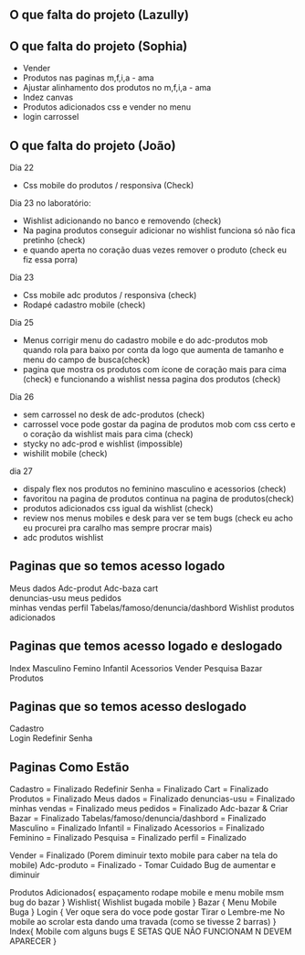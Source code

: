## O que falta do projeto (Lazully)
## O que falta do projeto (Sophia)

- Vender
- Produtos nas paginas m,f,i,a - ama
- Ajustar alinhamento dos produtos no m,f,i,a - ama
- Indez canvas
- Produtos adicionados css e vender no menu
- login carrossel

## O que falta do projeto (João)

Dia 22 
- Css mobile do produtos / responsiva (Check)

Dia 23 no laboratório:
- Wishlist adicionando no banco e removendo  (check)
- Na pagina produtos conseguir adicionar no wishlist funciona só não fica pretinho (check)
- e quando aperta no coração duas vezes remover o produto (check eu fiz essa porra)

Dia 23 
- Css mobile adc produtos / responsiva (check)
- Rodapé cadastro mobile (check)

Dia 25

- Menus corrigir menu do cadastro mobile e do adc-produtos mob quando rola para baixo por conta da logo que aumenta de tamanho e menu do campo de busca(check)
- pagina que mostra os produtos com ícone de coração mais para cima (check)
e funcionando a wishlist nessa pagina dos produtos (check)


Dia 26


- sem carrossel no desk de adc-produtos (check)
- carrossel voce pode gostar da pagina de produtos mob com css certo e o coração da wishlist mais para cima (check)
- stycky no adc-prod e wishlist (impossible)
- wishilit mobile (check)


dia 27
- dispaly flex nos produtos no feminino masculino e acessorios (check)
- favoritou na pagina de produtos continua na pagina de produtos(check)
- produtos adicionados css igual da wishlist (check)
- review nos menus mobiles e desk para ver se tem bugs (check eu acho eu procurei pra caralho mas sempre procrar mais)
- adc produtos wishlist 



## Paginas que so temos acesso logado
Meus dados
Adc-produt
Adc-baza
cart  
denuncias-usu 
meus pedidos  
minhas vendas 
perfil
Tabelas/famoso/denuncia/dashbord
Wishlist
produtos adicionados

## Paginas que temos acesso logado e deslogado 
Index
Masculino
Femino
Infantil
Acessorios 
Vender
Pesquisa
Bazar   
Produtos

## Paginas que so temos acesso deslogado
Cadastro  
Login 
Redefinir Senha   



## Paginas Como Estão
Cadastro = Finalizado
Redefinir Senha = Finalizado
Cart = Finalizado
Produtos = Finalizado
Meus dados = Finalizado 
denuncias-usu = Finalizado 
minhas vendas = Finalizado 
meus pedidos = Finalizado 
Adc-bazar & Criar Bazar = Finalizado
Tabelas/famoso/denuncia/dashbord = Finalizado
Masculino = Finalizado
Infantil = Finalizado
Acessorios = Finalizado
Feminino = Finalizado
Pesquisa = Finalizado
perfil = Finalizado

Vender = Finalizado (Porem diminuir texto mobile para caber na tela do mobile)
Adc-produto = Finalizado - Tomar Cuidado Bug de aumentar e diminuir


Produtos Adicionados{
    espaçamento rodape mobile
    e menu mobile msm bug do bazar
}
Wishlist{
    Wishlist bugada mobile
}
Bazar { 
    Menu Mobile Buga 
}
Login {
    Ver oque sera do voce pode gostar
    Tirar o Lembre-me
    No mobile ao scrolar esta dando uma travada (como se tivesse 2 barras)
}
Index{
    Mobile com alguns bugs
    E SETAS QUE NÃO FUNCIONAM N DEVEM APARECER
}






